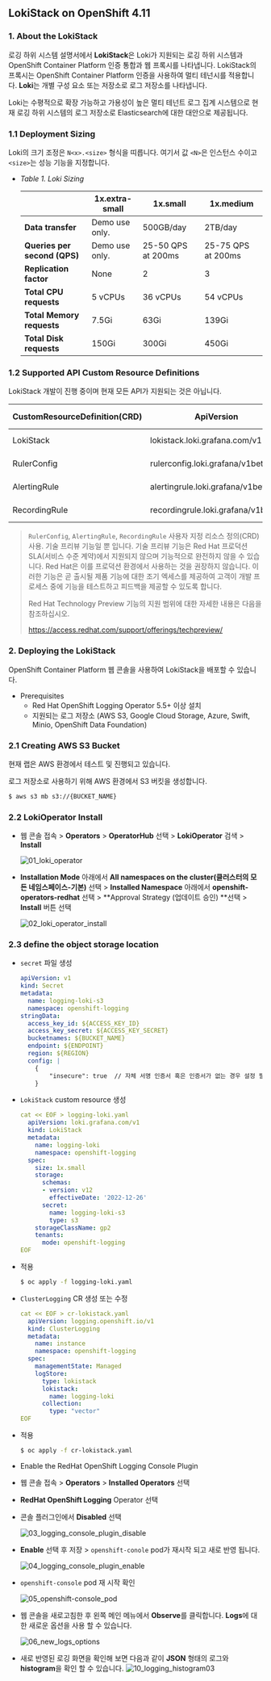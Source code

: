 ## LokiStack on OpenShift 4.11

### 1. About the LokiStack

로깅 하위 시스템 설명서에서 **LokiStack**은 Loki가 지원되는 로깅 하위 시스템과 OpenShift Container Platform 인증 통합과 웹 프록시를 나타냅니다. LokiStack의 프록시는 OpenShift Container Platform 인증을 사용하여 멀티 테넌시를 적용합니다. **Loki**는 개별 구성 요소 또는 저장소로 로그 저장소를 나타냅니다.



Loki는 수평적으로 확장 가능하고 가용성이 높은 멀티 테넌트 로그 집계 시스템으로 현재 로깅 하위 시스템의 로그 저장소로 Elasticsearch에 대한 대안으로 제공됩니다.



### 1.1 Deployment Sizing

Loki의 크기 조정은 `N<x>.<size>` 형식을 띠릅니다. 여기서 값 `<N>`은 인스턴스 수이고 `<size>`는 성능 기능을 지정합니다.

- *Table 1. Loki Sizing*

  |                              | 1x.extra-small | 1x.small           | 1x.medium          |
  | ---------------------------- | -------------- | ------------------ | ------------------ |
  | **Data transfer**            | Demo use only. | 500GB/day          | 2TB/day            |
  | **Queries per second (QPS)** | Demo use only. | 25-50 QPS at 200ms | 25-75 QPS at 200ms |
  | **Replication factor**       | None           | 2                  | 3                  |
  | **Total CPU requests**       | 5 vCPUs        | 36 vCPUs           | 54 vCPUs           |
  | **Total Memory requests**    | 7.5Gi          | 63Gi               | 139Gi              |
  | **Total Disk requests**      | 150Gi          | 300Gi              | 450Gi              |



### 1.2 Supported API Custom Resource Definitions

LokiStack 개발이 진행 중이며 현재 모든 API가 지원되는 것은 아닙니다.

| CustomResourceDefinition(CRD) | ApiVersion                         | Support state      |
| ----------------------------- | ---------------------------------- | ------------------ |
| LokiStack                     | lokistack.loki.grafana.com/v1      | Supported in 5.5   |
| RulerConfig                   | rulerconfig.loki.grafana/v1beta1   | Technology Preview |
| AlertingRule                  | alertingrule.loki.grafana/v1beta1  | Technology Preview |
| RecordingRule                 | recordingrule.loki.grafana/v1beta1 | Technology Preview |

> `RulerConfig`, `AlertingRule`, `RecordingRule` 사용자 지정 리소스 정의(CRD) 사용. 기술 프리뷰 기능일 뿐 입니다. 기술 프리뷰 기능은 Red Hat 프로덕션 SLA(서비스 수준 계약)에서 지원되지 않으며 기능적으로 완전하지 않을 수 있습니다. Red Hat은 이를 프로덕션 환경에서 사용하는 것을 권장하지 않습니다. 이러한 기능은 곧 출시될 제품 기능에 대한 조기 엑세스를 제공하여 고객이 개발 프로세스 중에 기능을 테스트하고 피드백을 제공할 수 있도록 합니다.
>
> Red Hat Technology Preview 기능의 지원 범위에 대한 자세한 내용은 다음을 참조하십시오.
>
>  https://access.redhat.com/support/offerings/techpreview/



### 2. Deploying the LokiStack

OpenShift Container Platform 웹 콘솔을 사용하여 LokiStack을 배포할 수 있습니다.

- Prerequisites
  - Red Hat OpenShift Logging Operator 5.5+ 이상 설치 
  - 지원되는 로그 저장소 (AWS S3, Google Cloud Storage, Azure, Swift, Minio, OpenShift Data Foundation)

### 2.1 Creating AWS S3 Bucket 

현재 랩은 AWS 환경에서 테스트 및 진행되고 있습니다.

로그 저장소로 사용하기 위해 AWS 환경에서 S3 버킷을 생성합니다.

```bash
$ aws s3 mb s3://{BUCKET_NAME}
```

### 2.2 LokiOperator Install

- 웹 콘솔 접속 > **Operators** > **OperatorHub** 선택 > **LokiOperator** 검색 > **Install**

  ![01_loki_operator](https://github.com/justone0127/LokiStack-on-OpenShift-4.11/blob/main/images/01_loki_operator.png)

- **Installation Mode** 아래에서 **All namespaces on the cluster(클러스터의 모든 네임스페이스-기본)** 선택 > **Installed Namespace** 아래에서 **openshift-operators-redhat** 선택 >  **Approval Strategy (업데이트 승인) **선택 > **Install** 버튼 선택

  ![02_loki_operator_install](https://github.com/justone0127/LokiStack-on-OpenShift-4.11/blob/main/images/02_loki_operator_install.png)

### 2.3  define the object storage location

- `secret` 파일 생성

  ```yaml
  apiVersion: v1
  kind: Secret
  metadata:
    name: logging-loki-s3
    namespace: openshift-logging
  stringData:
    access_key_id: ${ACCESS_KEY_ID}
    access_key_secret: ${ACCESS_KEY_SECRET}
    bucketnames: ${BUCKET_NAME}
    endpoint: ${ENDPOINT}
    region: ${REGION}
    config: |
      {
          "insecure": true  // 자체 서명 인증서 혹은 인증서가 없는 경우 설정 필요!!
      }
  ```

- `LokiStack` custom resource 생성

  ```yaml
  cat << EOF > logging-loki.yaml
    apiVersion: loki.grafana.com/v1
    kind: LokiStack
    metadata:
      name: logging-loki
      namespace: openshift-logging
    spec:
      size: 1x.small
      storage:
        schemas:
        - version: v12
          effectiveDate: '2022-12-26'
        secret:
          name: logging-loki-s3
          type: s3
      storageClassName: gp2
      tenants:
        mode: openshift-logging
  EOF
  ```

- 적용

  ```bash
  $ oc apply -f logging-loki.yaml
  ```

- `ClusterLogging` CR 생성 또는 수정

  ```yaml
  cat << EOF > cr-lokistack.yaml
    apiVersion: logging.openshift.io/v1
    kind: ClusterLogging
    metadata:
      name: instance
      namespace: openshift-logging
    spec:
      managementState: Managed
      logStore:
        type: lokistack
        lokistack:
          name: logging-loki
        collection:
          type: "vector"
  EOF
  ```

- 적용

  ```bash
  $ oc apply -f cr-lokistack.yaml
  ```

-  Enable the RedHat OpenShift Logging Console Plugin 

  - 웹 콘솔 접속 > **Operators** > **Installed Operators** 선택

  - **RedHat OpenShift Logging** Operator 선택

  - 콘솔 플러그인에서 **Disabled** 선택

    ![03_logging_console_plugin_disable](https://github.com/justone0127/LokiStack-on-OpenShift-4.11/blob/main/images/03_logging_console_plugin_disable.png)

  - **Enable** 선택 후 저장 > `openshift-conole` pod가 재시작 되고 새로 반영 됩니다.

    ![04_logging_console_plugin_enable](https://github.com/justone0127/LokiStack-on-OpenShift-4.11/blob/main/images/04_logging_console_plugin_enable.png)

  - `openshift-console` pod 재 시작 확인

    ![05_openshift-console_pod](https://github.com/justone0127/LokiStack-on-OpenShift-4.11/blob/main/images/05_openshift-console_pod.png)

  - 웹 콘솔을 새로고침한 후 왼쪽 메인 메뉴에서 **Observe**를 클릭합니다. **Logs**에 대한 새로운 옵션을 사용 할 수 있습니다.

    ![06_new_logs_options](https://github.com/justone0127/LokiStack-on-OpenShift-4.11/blob/main/images/07_logging.png)
  
  - 새로 반영된 로깅 화면을 확인해 보면 다음과 같이 **JSON** 형태의 로그와 **histogram**을 확인 할 수 있습니다.
    ![10_logging_histogram03](https://github.com/justone0127/LokiStack-on-OpenShift-4.11/blob/main/images/10_logging_histogram03.png)
